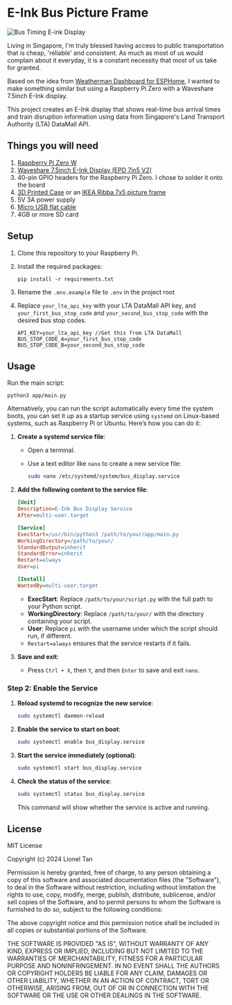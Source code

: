 # E-Ink Bus Picture Frame
![Bus Timing E-ink Display](https://drive.usercontent.google.com/download?id=1zQvAToLZ3Cnxs84Y6a4Uk20vn-1cJqk0)

Living in Singapore, I'm truly blessed having access to public transportation that is cheap, 'reliable' and consistent. As much as most of us would complain about it everyday, it is a constant necessity that most of us take for granted. 

Based on the idea from [Weatherman Dashboard for ESPHome](https://community.home-assistant.io/t/use-esphome-with-e-ink-displays-to-blend-in-with-your-home-decor/435428), I wanted to make something similar but using a Raspberry Pi Zero with a Waveshare 7.5inch E-Ink display.

This project creates an E-Ink display that shows real-time bus arrival times and train disruption information using data from Singapore's Land Transport Authority (LTA) DataMall API.

## Things you will need
1. [Raspberry Pi Zero W](https://s.click.aliexpress.com/e/_oCx7W6d)
2. [Waveshare 7.5inch E-Ink Display (EPD 7in5 V2)](https://s.click.aliexpress.com/e/_oCtHZjx) 
3. 40-pin GPIO headers for the Raspberry Pi Zero. I chose to solder it onto the board
4. [3D Printed Case](https://www.thingiverse.com/thing:3996613) or an [IKEA Ribba 7x5 picture frame](https://shorturl.at/pmxf3)
3. 5V 3A power supply
4. [Micro USB flat cable](https://s.click.aliexpress.com/e/_oEFqXSD)
5. 4GB or more SD card


## Setup

1. Clone this repository to your Raspberry Pi.
2. Install the required packages:
   ```
   pip install -r requirements.txt
   ```
3. Rename the `.env.example` file to `.env` in the project root

4. Replace `your_lta_api_key` with your LTA DataMall API key, and `your_first_bus_stop_code` and `your_second_bus_stop_code` with the desired bus stop codes.
   ```
   API_KEY=your_lta_api_key //Get this from LTA DataMall
   BUS_STOP_CODE_A=your_first_bus_stop_code
   BUS_STOP_CODE_B=your_second_bus_stop_code
   ```

## Usage

Run the main script: 
```
python3 app/main.py
```

Alternatively, you can run the script automatically every time the system boots, you can set it up as a startup service using `systemd` on Linux-based systems, such as Raspberry Pi or Ubuntu. Here’s how you can do it:


1. **Create a systemd service file**:
   - Open a terminal.
   - Use a text editor like `nano` to create a new service file:

     ```bash
     sudo nano /etc/systemd/system/bus_display.service
     ```

2. **Add the following content to the service file**:

    ```ini
    [Unit]
    Description=E-Ink Bus Display Service
    After=multi-user.target

    [Service]
    ExecStart=/usr/bin/python3 /path/to/your/app/main.py
    WorkingDirectory=/path/to/your/
    StandardOutput=inherit
    StandardError=inherit
    Restart=always
    User=pi

    [Install]
    WantedBy=multi-user.target
    ```

    - **ExecStart**: Replace `/path/to/your/script.py` with the full path to your Python script.
    - **WorkingDirectory**: Replace `/path/to/your/` with the directory containing your script.
    - **User**: Replace `pi` with the username under which the script should run, if different.
    - `Restart=always` ensures that the service restarts if it fails.

3. **Save and exit**:
   - Press `Ctrl + X`, then `Y`, and then `Enter` to save and exit `nano`.

### Step 2: Enable the Service

1. **Reload systemd to recognize the new service**:

    ```bash
    sudo systemctl daemon-reload
    ```

2. **Enable the service to start on boot**:

    ```bash
    sudo systemctl enable bus_display.service
    ```

3. **Start the service immediately (optional)**:

    ```bash
    sudo systemctl start bus_display.service
    ```

4. **Check the status of the service**:

    ```bash
    sudo systemctl status bus_display.service
    ```

    This command will show whether the service is active and running.

## License

MIT License

Copyright (c) 2024 Lionel Tan

Permission is hereby granted, free of charge, to any person obtaining a copy of this software and associated documentation files (the "Software"), to deal in the Software without restriction, including without limitation the rights to use, copy, modify, merge, publish, distribute, sublicense, and/or sell copies of the Software, and to permit persons to whom the Software is furnished to do so, subject to the following conditions:

The above copyright notice and this permission notice shall be included in all copies or substantial portions of the Software.

THE SOFTWARE IS PROVIDED "AS IS", WITHOUT WARRANTY OF ANY KIND, EXPRESS OR IMPLIED, INCLUDING BUT NOT LIMITED TO THE WARRANTIES OF MERCHANTABILITY, FITNESS FOR A PARTICULAR PURPOSE AND NONINFRINGEMENT. IN NO EVENT SHALL THE AUTHORS OR COPYRIGHT HOLDERS BE LIABLE FOR ANY CLAIM, DAMAGES OR OTHER LIABILITY, WHETHER IN AN ACTION OF CONTRACT, TORT OR OTHERWISE, ARISING FROM, OUT OF OR IN CONNECTION WITH THE SOFTWARE OR THE USE OR OTHER DEALINGS IN THE SOFTWARE.
